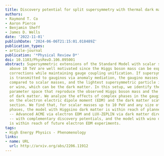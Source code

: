 ```yaml
---
title: Discovery potential for split supersymmetry with thermal dark matter
authors:
- Raymond T. Co
- Aaron Pierce
- Benjamin Sheff
- James D. Wells
date: '2022-11-01'
publishDate: '2024-06-06T21:15:01.018489Z'
publication_types:
- article-journal
publication: '*Physical Review D*'
doi: 10.1103/PhysRevD.106.095001
abstract: Supersymmetric extensions of the Standard Model with scalar superpartners
  above 10 TeV are well motivated since the Higgs boson mass can be explained by quantum
  corrections while maintaining gauge coupling unification. If supersymmetry breaking
  is transmitted to gauginos via anomaly mediation, the gaugino masses are loop suppressed
  compared to scalar masses, and the lightest supersymmetric particle is the Higgsino
  or wino, which can be the dark matter. In this setup, we identify the regions of
  parameter space that reproduce the observed Higgs boson mass and the thermal abundance
  of dark matter. We analyze the effects of complex phases in the gaugino mass parameters
  on the electron electric dipole moment (EDM) and the dark matter scattering cross
  section. We find that, for scalar masses up to 10 PeV and any size of the complex
  phases, the model with Higgsino dark matter is within reach of planned experiments
  -- Advanced ACME via electron EDM and LUX-ZEPLIN via dark matter direct detection
  -- with complementary discovery potentials, and the model with wino dark matter
  is within reach of future electron EDM experiments.
tags:
- High Energy Physics - Phenomenology
links:
- name: URL
  url: http://arxiv.org/abs/2206.11912
---
```

